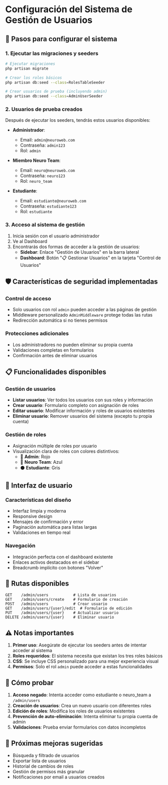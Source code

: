 # Configuración del Sistema de Gestión de Usuarios

## 🚀 Pasos para configurar el sistema

### 1. Ejecutar las migraciones y seeders

```bash
# Ejecutar migraciones
php artisan migrate

# Crear los roles básicos
php artisan db:seed --class=RolesTableSeeder

# Crear usuarios de prueba (incluyendo admin)
php artisan db:seed --class=AdminUserSeeder
```

### 2. Usuarios de prueba creados

Después de ejecutar los seeders, tendrás estos usuarios disponibles:

- **Administrador**: 
  - Email: `admin@neuroweb.com`
  - Contraseña: `admin123`
  - Rol: `admin`

- **Miembro Neuro Team**:
  - Email: `neuro@neuroweb.com`
  - Contraseña: `neuro123`
  - Rol: `neuro_team`

- **Estudiante**:
  - Email: `estudiante@neuroweb.com`
  - Contraseña: `estudiante123`
  - Rol: `estudiante`

### 3. Acceso al sistema de gestión

1. Inicia sesión con el usuario administrador
2. Ve al Dashboard
3. Encontrarás dos formas de acceder a la gestión de usuarios:
   - **Sidebar**: Enlace "Gestión de Usuarios" en la barra lateral
   - **Dashboard**: Botón "📋 Gestionar Usuarios" en la tarjeta "Control de Usuarios"

## 🛡️ Características de seguridad implementadas

### Control de acceso
- Solo usuarios con rol `admin` pueden acceder a las páginas de gestión
- Middleware personalizado `AdminMiddleware` protege todas las rutas
- Redirección automática si no tienes permisos

### Protecciones adicionales
- Los administradores no pueden eliminar su propia cuenta
- Validaciones completas en formularios
- Confirmación antes de eliminar usuarios

## 📋 Funcionalidades disponibles

### Gestión de usuarios
- **Listar usuarios**: Ver todos los usuarios con sus roles y información
- **Crear usuario**: Formulario completo con asignación de roles
- **Editar usuario**: Modificar información y roles de usuarios existentes
- **Eliminar usuario**: Remover usuarios del sistema (excepto tu propia cuenta)

### Gestión de roles
- Asignación múltiple de roles por usuario
- Visualización clara de roles con colores distintivos:
  - 🔴 **Admin**: Rojo
  - 🔵 **Neuro Team**: Azul
  - ⚫ **Estudiante**: Gris

## 🎨 Interfaz de usuario

### Características del diseño
- Interfaz limpia y moderna
- Responsive design
- Mensajes de confirmación y error
- Paginación automática para listas largas
- Validaciones en tiempo real

### Navegación
- Integración perfecta con el dashboard existente
- Enlaces activos destacados en el sidebar
- Breadcrumb implícito con botones "Volver"

## 🔄 Rutas disponibles

```
GET    /admin/users           # Lista de usuarios
GET    /admin/users/create    # Formulario de creación
POST   /admin/users           # Crear usuario
GET    /admin/users/{user}/edit  # Formulario de edición
PUT    /admin/users/{user}    # Actualizar usuario
DELETE /admin/users/{user}    # Eliminar usuario
```

## ⚠️ Notas importantes

1. **Primer uso**: Asegúrate de ejecutar los seeders antes de intentar acceder al sistema
2. **Roles requeridos**: El sistema necesita que existan los tres roles básicos
3. **CSS**: Se incluye CSS personalizado para una mejor experiencia visual
4. **Permisos**: Solo el rol `admin` puede acceder a estas funcionalidades

## 🧪 Cómo probar

1. **Acceso negado**: Intenta acceder como estudiante o neuro_team a `/admin/users`
2. **Creación de usuarios**: Crea un nuevo usuario con diferentes roles
3. **Edición de roles**: Modifica los roles de usuarios existentes
4. **Prevención de auto-eliminación**: Intenta eliminar tu propia cuenta de admin
5. **Validaciones**: Prueba enviar formularios con datos incompletos

## 📝 Próximas mejoras sugeridas

- Búsqueda y filtrado de usuarios
- Exportar lista de usuarios
- Historial de cambios de roles
- Gestión de permisos más granular
- Notificaciones por email a usuarios creados
